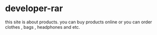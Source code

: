 # developer-rar
this site is about products. you can buy products online or  you can order clothes , bags , headphones and etc.
